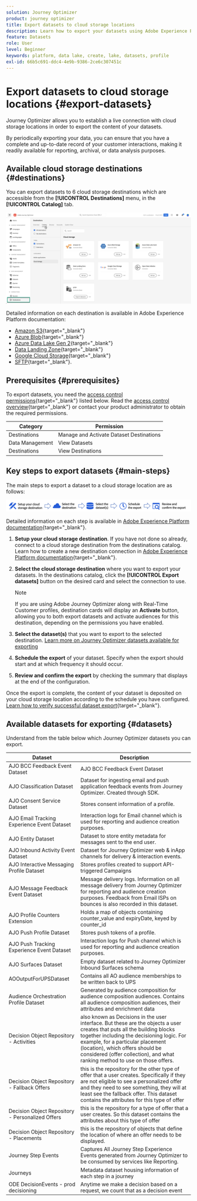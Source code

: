 ```yaml
---
solution: Journey Optimizer
product: journey optimizer
title: Export datasets to cloud storage locations
description: Learn how to export your datasets using Adobe Experience Platform cloud storage destinations.
feature: Datasets
role: User
level: Beginner
keywords: platform, data lake, create, lake, datasets, profile
exl-id: 66b5c691-ddc4-4e9b-9386-2ce6c307451c
---
```

# Export datasets to cloud storage locations {#export-datasets}

Journey Optimizer allows you to establish a live connection with cloud storage locations in order to export the content of your datasets.

By periodically exporting your data, you can ensure that you have a complete and up-to-date record of your customer interactions, making it readily available for reporting, archival, or data analysis purposes.

## Available cloud storage destinations {#destinations}

You can export datasets to 6 cloud storage destinations which are accessible from the **[!UICONTROL Destinations]** menu, in the **[!UICONTROL Catalog]** tab.

![](assets/dataset-export-setup.png)

Detailed information on each destination is available in Adobe Experience Platform documentation:

* [Amazon S3](https://experienceleague.adobe.com/docs/experience-platform/destinations/catalog/cloud-storage/amazon-s3.html){target="_blank"}
* [Azure Blob](https://experienceleague.adobe.com/docs/experience-platform/destinations/catalog/cloud-storage/azure-blob.html){target="_blank"}
* [Azure Data Lake Gen 2](https://experienceleague.adobe.com/docs/experience-platform/destinations/catalog/cloud-storage/adls-gen2.html){target="_blank"}
* [Data Landing Zone](https://experienceleague.adobe.com/docs/experience-platform/destinations/catalog/cloud-storage/data-landing-zone.html){target="_blank"}
* [Google Cloud Storage](https://experienceleague.adobe.com/docs/experience-platform/destinations/catalog/cloud-storage/google-cloud-storage.html){target="_blank"}
* [SFTP](https://experienceleague.adobe.com/docs/experience-platform/destinations/catalog/cloud-storage/sftp.html){target="_blank"}.

 
## Prerequisites {#prerequisites}

To export datasets, you need the [access control permissions](https://experienceleague.adobe.com/docs/experience-platform/access-control/home.html#permissions){target="_blank"} listed below. Read the [access control overview](https://experienceleague.adobe.com/docs/experience-platform/access-control/ui/overview.html){target="_blank"} or contact your product administrator to obtain the required permissions.

|Category|Permission|
|--|--|
|Destinations|Manage and Activate Dataset Destinations|
|Data Management|View Datasets|
|Destinations|View Destinations|

## Key steps to export datasets {#main-steps}

The main steps to export a dataset to a cloud storage location are as follows:

![](assets/dataset-export-process.png)

Detailed information on each step is available in [Adobe Experience Platform documentation](https://experienceleague.adobe.com/docs/experience-platform/destinations/ui/activate/export-datasets.html){target="_blank"}.

1. **Setup your cloud storage destination**. If you have not done so already, connect to a cloud storage destination from the destinations catalog. Learn how to create a new destination connection in [Adobe Experience Platform documentation](https://experienceleague.adobe.com/docs/experience-platform/destinations/ui/connect-destination.html#setup){target="_blank"}.

    <!--![](assets/dataset-export-setup.png)-->

1. **Select the cloud storage destination** where you want to export your datasets. In the destinations catalog, click the **[!UICONTROL Export datasets]** button on the desired card and select the connection to use.

    <!--![](assets/dataset-export-destination.png)-->

    >[!NOTE]
    >
    >If you are using Adobe Journey Optimizer along with Real-Time Customer profiles, destination cards will display an **Activate** button, allowing you to both export datasets and activate audiences for this destination, depending on the permissions you have enabled.

1. **Select the dataset(s)** that you want to export to the selected destination. [Learn more on Journey Optimizer datasets available for exporting](#datasets)

    <!--![](assets/dataset-export-dataset-selection.png)-->

1. **Schedule the export** of your dataset. Specify when the export should start and at which frequency it should occur.

    <!--![](assets/dataset-export-schedule.png)-->

1. **Review and confirm the export** by checking the summary that displays at the end of the configuration.

    <!--![](assets/dataset-export-review.png)-->

Once the export is complete, the content of your dataset is deposited on your cloud storage location according to the schedule you have configured. [Learn how to verify successful dataset export](https://experienceleague.adobe.com/docs/experience-platform/destinations/ui/activate/export-datasets.html#verify){target="_blank"}.

## Available datasets for exporting {#datasets}

Understand from the table below which Journey Optimizer datasets you can export.

|Dataset|Description|
| ------- | ------- | 
| AJO BCC Feedback Event Dataset | AJO BCC Feedback Event Dataset |
| AJO Classification Dataset | Dataset for ingesting email and push application feedback events from Journey Optimizer. Created through SDK. | 
| AJO Consent Service Dataset | Stores consent information of a profile. |
| AJO Email Tracking Experience Event Dataset | Interaction logs for Email channel which is used for reporting and audience creation purposes.  |
| AJO Entity Dataset | Dataset to store entity metadata for messages sent to the end user.  | 
| AJO Inbound Activity Event Dataset | Dataset for Journey Optimizer web & inApp channels for delivery & interaction events. |
| AJO Interactive Messaging Profile Dataset | Stores profiles created to support API-triggered Campaigns |
| AJO Message Feedback Event Dataset | Message delivery logs. Information on all message delivery from Journey Optimizer for reporting and audience creation purposes. Feedback from Email ISPs on bounces is also recorded in this dataset. | 
| AJO Profile Counters Extension | Holds a map of objects containing counter_value and expiryDate, keyed by counter_id |
| AJO Push Profile Dataset | Stores push tokens of a profile. |
| AJO Push Tracking Experience Event Dataset | Interaction logs for Push channel which is used for reporting and audience creation purposes. |
| AJO Surfaces Dataset | Empty dataset related to Journey Optimizer Inbound Surfaces schema |
| AOOutputForUPSDataset | Contains all AO audience memberships to be written back to UPS |
| Audience Orchestration Profile Dataset | Generated by audience composition for audience composition audiences. Contains all audience composition audiences, their attributes and enrichment data |
| Decision Object Repository - Activities | also known as Decisions in the user interface. But these are the objects a user creates that puts all the building blocks together including the decisioning logic. For example, for a particular placement (location), which offers should be considered (offer collection), and what ranking method to use on those offers. |
| Decision Object Repository - Fallback Offers | this is the repository for the other type of offer that a user creates. Specifically if they are not eligible to see a personalized offer and they need to see something, they will at least see the fallback offer. This dataset contains the attributes for this type of offer |
| Decision Object Repository - Personalized Offers | this is the repository for a type of offer that a user creates. So this dataset contains the attributes about this type of offer | 
| Decision Object Repository - Placements | this is the repository of objects that define the location of where an offer needs to be displayed. |
| Journey Step Events | Captures All Journey Step Experience Events generated from Journey Optimizer to be consumed by services like Reporting. |
| Journeys | Metadata dataset housing information of each step in a journey |
| ODE DecisionEvents - prod decisioning | Anytime we make a decision based on a request, we count that as a decision event |